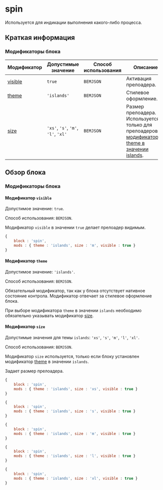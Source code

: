 # spin

Используется для индикации выполнения какого-либо процесса.

## Краткая информация

### Модификаторы блока

| Модификатор | Допустимые значение | Способ использования | Описание |
| ----------- | ------------------- | -------------------- | -------- |
| <a href=#spinvisible>visible</a> | <code>true</code> | <code>BEMJSON</code> | Активация прелоадера. |
| <a href=#spintheme>theme</a> | <code>'islands'</code> | <code>BEMJSON</code> | Стилевое оформление. |
| <a href=#spinsize>size</a> | <code>'xs'</code>, <code>'s'</code>, <code>'m'</code>, <code>'l'</code>, <code>'xl'</code> | <code>BEMJSON</code> | Размер прелоадера. Используется только для прелоадеров с <a href="#spintheme">модификатором theme в значении islands</a>. |

## Обзор блока

### Модификаторы блока

<a name="spinvisible"></a>

#### Модификатор `visible`

Допустимое значение: `true`.

Способ использования: `BEMJSON`.

Модификатор `visible` в значении `true` делает прелоадер видимым.

```js
{
    block : 'spin',
    mods : { theme : 'islands', size : 'm', visible : true }
}
```

<a name="spintheme"></a>
#### Модификатор `theme`

Допустимое значение: `'islands'`.

Способ использования: `BEMJSON`.

Обязательный модификатор, так как у блока отсутствует нативное состояние контрола. Модификатор отвечает за стилевое оформление блока.

При выборе модификатора `theme` в значении `islands` необходимо обязательно указывать модификатор <a href="#spinsize">size</a>.

<a name="spinsize"></a>

#### Модификатор `size`

Допустимые значения для темы `islands`: `'xs'`, `'s'`, `'m'`, `'l'`, `'xl'`.

Способ использования: `BEMJSON`.

Модификатор `size` используется, только если блоку установлен модификатор <a href="#spintheme">theme</a> в значении `islands`.

Задает размер прелоадера.

```js
{
    block : 'spin',
    mods : { theme : 'islands', size : 'xs', visible : true }
}
```

```js
{
    block : 'spin',
    mods : { theme : 'islands', size : 's', visible : true }
}
```

```js
{
    block : 'spin',
    mods : { theme : 'islands', size : 'm', visible : true }
}
```


```js
{
    block : 'spin',
    mods : { theme : 'islands', size : 'l', visible : true }
}
```

```js
{
    block : 'spin',
    mods : { theme : 'islands', size : 'xl', visible : true }
}
```
